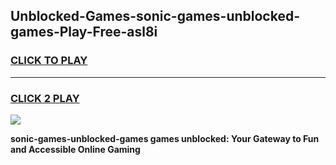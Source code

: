
## Unblocked-Games-sonic-games-unblocked-games-Play-Free-asl8i
<h3>
<a href="https://premium76.site?title=sonic-games-unblocked-games&ref=12A">CLICK TO PLAY</a></h3>
<hr>

<h3>
<a href="https://premium76.site?title=sonic-games-unblocked-games&ref=12A">CLICK 2 PLAY</a>
  
</h3>

<a href="https://premium76.site?title=sonic-games-unblocked-games&ref=12A"><img src="https://clearcache.store/games.png"></a>


**sonic-games-unblocked-games games unblocked: Your Gateway to Fun and Accessible Online Gaming**
